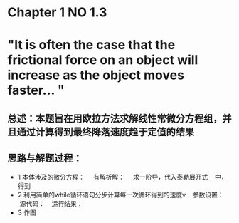 # Chapter  1    NO 1.3 
# "It is often the case that the frictional force on an object will increase as the object moves faster... "
## 总述：本题旨在用欧拉方法求解线性常微分方程组，并且通过计算得到最终降落速度趋于定值的结果

## 思路与解题过程：
* 1 本体涉及的微分方程：     有解析解：   
   求一阶导，代入泰勒展开式    中，得到
* 2 利用简单的while循环语句分步计算每一次循环得到的速度v
    参数设置：
    源代码：
    运行结果：
* 3 作图
    



